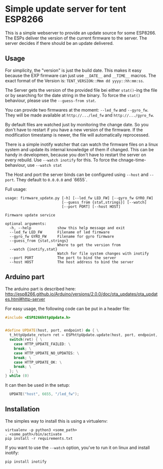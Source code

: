 # Simple update server for tent ESP8266

This is a simple webserver to provide an update source for some ESP8266.
The ESPs deliver the version of the current firmware to the server.
The server decides if there should be an update delivered.

## Usage

For simplicity, the "version" is just the build date.
This makes it easy because the EXP firmware can just use `__DATE__` and `__TIME__` macros.
The exact format of the Version is: `TENT_VERSION::Mmm dd yyyy::hh:mm:ss`.

The Server gets the version of the provided file bei either `stat()`-ing the file or by searching for the date string in the binary.
To force the `stat()` behaviour, please use the `--guess-from stat`.

You can provide two firmwares at the moment: `--led_fw` and `--gyro_fw`.
They will be made available at `http://.../led_fw` and `http://.../gyro_fw`. 

By default files are watched just by monitoring the change date.
So you don't have to restart if you have a new version of the firmware.
If the modification timestamp is newer, the file will automatically reprocessed.

There is a simple inotify watcher that can watch the firmware files on a linux system and update its internal knowledge of them if changed.
This can be handy in developmen, because you don't have to restart the server on every rebuild.
Use `--watch inotify` for this.
To force the chnage-time-behaviour, use `--watch stat`

The Host and port the server binds can be configured using `--host` and `--port`.
They default to `0.0.0.0` and ´6655`.

Full usage:

```
usage: firmware_update.py [-h] [--led_fw LED_FW] [--gyro_fw GYRO_FW]                      
                          [--guess_from {stat,strings}] [--watch]
                          [--port PORT] [--host HOST]

Firmware update service

optional arguments:
  -h, --help            show this help message and exit
  --led_fw LED_FW       Filename of led firmware
  --gyro_fw GYRO_FW     Filename for gyro firmware
  --guess_from {stat,strings}
                        Where to get the version from
  --watch {inotify,stat}
                        Watch for file system changes with inotify
  --port PORT           The port to bind the server
  --host HOST           The host address to bind the server

```

## Arduino part

The arduino part is described here: http://esp8266.github.io/Arduino/versions/2.0.0/doc/ota_updates/ota_updates.html#http-server

For easy usage, the following code can be put in a header file:
```C++
#include <ESP8266httpUpdate.h>


#define UPDATE(host, port, endpoint) do { \
  t_httpUpdate_return ret = ESPhttpUpdate.update(host, port, endpoint,  "TENT_VERSION::" __DATE__ "::" __TIME__); \
  switch(ret) { \
    case HTTP_UPDATE_FAILED: \
    break; \
    case HTTP_UPDATE_NO_UPDATES: \
    break; \
    case HTTP_UPDATE_OK: \
    break; \
  }; \
} while (0)
```

It can then be used in the setup:
```C++
  UPDATE("host", 6655, "/led_fw");
```


## Installation

The simples way to install this is using a virtualenv:
```
virtualenv -p python3 <some_path>
. <some_path>/bin/activate
pip install -r requirements.txt
```

If you want to use the `--watch` option, you've to run it on linux and install inotify:
```
pip install inotify
```
